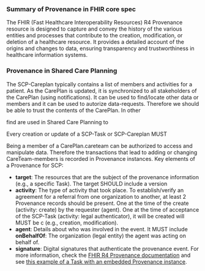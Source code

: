 ### Summary of Provenance in FHIR core spec
The FHIR (Fast Healthcare Interoperability Resources) R4 Provenance resource is designed to capture and convey the history of the various entities and processes that contribute to the creation, modification, or deletion of a healthcare resource. It provides a detailed account of the origins and changes to data, ensuring transparency and trustworthiness in healthcare information systems.



### Provenance in Shared Care Planning
The SCP-Careplan typically contains a list of members and activities for a patient. As the CarePlan is updated, it is synchronized to all stakeholders of the CarePlan (using notifications). It can be used to find/locate other data or members and it can be used to autorize data-requests. 
Therefore we should be able to trust the contents of the CarePlan. In other 


  find are used in Shared Care Planning to 


Every creation or update of a SCP-Task or SCP-Careplan MUST 

 Being a member of a CarePlan.careteam can be authorized to access and manipulate data.  Therefore the transactions that lead to adding or changing CareTeam-members is recorded in Provenance instances. 
Key elements of a Provenance for SCP:
- **target**: The resources that are the subject of the provenance information (e.g., a specific Task). The target SHOULD include a version 
- **activity**: The type of activity that took place. To establish/verify an agreement for a referral from one organization to another, at least 2 Provenance records should be present. One at the time of the create (activity: create) by the requester (agent). One at the time of acceptance of the SCP-Task (activity: legal authenticator), it will be created  will MUST be c (e.g., creation, modification).
- **agent**: Details about who was involved in the event. It MUST include **onBehalfOf**: The organization (legal entity) the agent was acting on behalf of.
- **signature**: Digital signatures that authenticate the provenance event.
For more information, check the [FHIR R4 Provenance documentation](https://hl7.org/fhir/R4/provenance.html) and see [this example of a Task with an embedded Provenance instance](https://hl7.org/fhir/R4/task-example1.json.html).